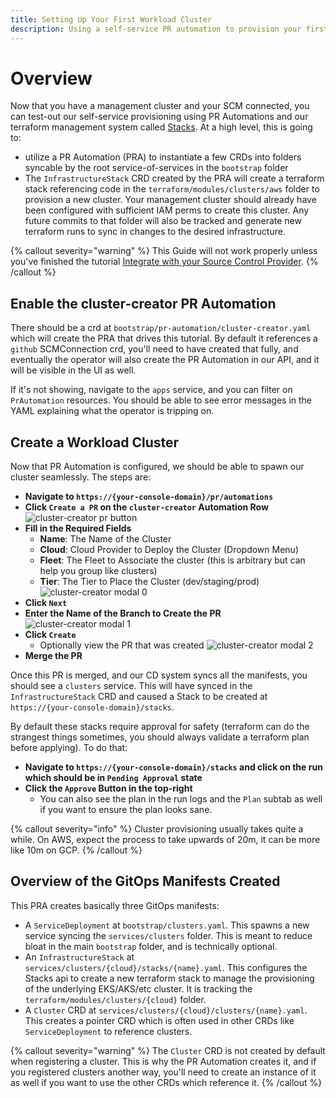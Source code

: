 ```yaml
---
title: Setting Up Your First Workload Cluster
description: Using a self-service PR automation to provision your first workload cluster
---
```


# Overview

Now that you have a management cluster and your SCM connected, you can test-out our self-service provisioning using PR Automations and our terraform management system called [Stacks](/stacks/overview).  At a high level, this is going to:

* utilize a PR Automation (PRA) to instantiate a few CRDs into folders syncable by the root service-of-services in the `bootstrap` folder
* The `InfrastructureStack` CRD created by the PRA will create a terraform stack referencing code in the `terraform/modules/clusters/aws` folder to provision a new cluster.  Your management cluster should already have been configured with sufficient IAM perms to create this cluster.  Any future commits to that folder will also be tracked and generate new terraform runs to sync in changes to the desired infrastructure.

{% callout severity="warning" %}
This Guide will not work properly unless you've finished the tutorial [Integrate with your Source Control Provider](/how-to/set-up/scm-connection).
{% /callout %}

## Enable the cluster-creator PR Automation

There should be a crd at `bootstrap/pr-automation/cluster-creator.yaml` which will create the PRA that drives this tutorial.  By default it references a `github` SCMConnection crd, you'll need to have created that fully, and eventually the operator will also create the PR Automation in our API, and it will be visible in the UI as well.

If it's not showing, navigate to the `apps` service, and you can filter on `PrAutomation` resources.  You should be able to see error messages in the YAML explaining what the operator is tripping on.

## **Create a Workload Cluster** 

Now that PR Automation is configured, we should be able to spawn our cluster seamlessly.  The steps are:

* **Navigate to `https://{your-console-domain}/pr/automations`**  
* **Click `Create a PR` on the `cluster-creator` Automation Row**  
![cluster-creator pr button](/images/how-to/cluster-creator-obj.png)
* **Fill in the Required Fields**  
  * **Name**: The Name of the Cluster
  * **Cloud**: Cloud Provider to Deploy the Cluster (Dropdown Menu)
  * **Fleet**: The Fleet to Associate the cluster (this is arbitrary but can help you group like clusters)
  * **Tier**: The Tier to Place the Cluster (dev/staging/prod)
![cluster-creator modal 0](/images/how-to/cluster-creator-modal-0.png)
* **Click `Next`**
* **Enter the Name of the Branch to Create the PR**
![cluster-creator modal 1](/images/how-to/cluster-creator-modal-1.png)
* **Click `Create`**
  * Optionally view the PR that was created
![cluster-creator modal 2](/images/how-to/cluster-creator-modal-2.png)
* **Merge the PR**

Once this PR is merged, and our CD system syncs all the manifests, you should see a `clusters` service.  This will have synced in the `InfrastructureStack` CRD and caused a Stack to be created at `https://{your-console-domain}/stacks`.

By default these stacks require approval for safety (terraform can do the strangest things sometimes, you should always validate a terraform plan before applying).  To do that:

* **Navigate to `https://{your-console-domain}/stacks` and click on the run which should be in `Pending Approval` state**
* **Click the `Approve` Button in the top-right**
  * You can also see the plan in the run logs and the `Plan` subtab as well if you want to ensure the plan looks sane.


{% callout severity="info" %}
Cluster provisioning usually takes quite a while.  On AWS, expect the process to take upwards of 20m, it can be more like 10m on GCP.
{% /callout %}

## Overview of the GitOps Manifests Created

This PRA creates basically three GitOps manifests:

* A `ServiceDeployment` at `bootstrap/clusters.yaml`.  This spawns a new service syncing the `services/clusters` folder.  This is meant to reduce bloat in the main `bootstrap` folder, and is technically optional.
* An `InfrastructureStack` at `services/clusters/{cloud}/stacks/{name}.yaml`.  This configures the Stacks api to create a new terraform stack to manage the provisioning of the underlying EKS/AKS/etc cluster.  It is tracking the `terraform/modules/clusters/{cloud}` folder.
* A `Cluster` CRD at `services/clusters/{cloud}/clusters/{name}.yaml`.  This creates a pointer CRD which is often used in other CRDs like `ServiceDeployment` to reference clusters.

{% callout severity="warning" %}
The `Cluster` CRD is not created by default when registering a cluster. This is why the PR Automation creates it, and if you registered clusters another way, you'll need to create an instance of it as well if you want to use the other CRDs which reference it. 
{% /callout %}